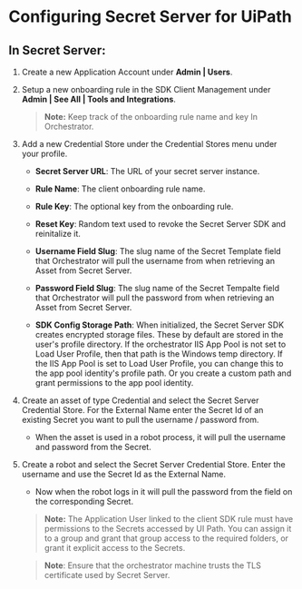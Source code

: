 [title]: # (Configuring Secret Server for UiPath)
[tags]: # (introduction)
[priority]: # (4)
# Configuring Secret Server for UiPath

## In Secret Server:

1. Create a new Application Account under __Admin | Users__.

1. Setup a new onboarding rule in the SDK Client Management under __Admin | See All | Tools and Integrations__. 

   >**Note:** Keep track of the onboarding rule name and key In Orchestrator.

1. Add a new Credential Store under the Credential Stores menu under your profile.

   * __Secret Server URL__: The URL of your secret server instance.

   * __Rule Name__: The client onboarding rule name.

   * __Rule Key__: The optional key from the onboarding rule.

   * __Reset Key__: Random text used to revoke the Secret Server SDK and reinitalize it.

   * __Username Field Slug__: The slug name of the Secret Template field that Orchestrator will pull the username from when retrieving an Asset from Secret Server.

   * __Password Field Slug__: The slug name of the Secret Tempalte field that Orchestrator will pull the password from when retrieving an Asset from Secret Server.

   * __SDK Config Storage Path__: When initialized, the Secret Server SDK creates encrypted storage files. These by default are stored in the user's profile directory. If the orchestrator IIS App Pool is not set to Load User Profile, then that path is the Windows temp directory. If the IIS App Pool is set to Load User Profile, you can change this to the app pool identity's profile path. Or you create a custom path and grant permissions to the app pool identity.

1. Create an asset of type Credential and select the Secret Server Credential Store. For the External Name enter the Secret Id of an existing Secret you want to pull the username / password from.
   * When the asset is used in a robot process, it will pull the username and password from the Secret.

1. Create a robot and select the Secret Server Credential Store. Enter the username and use the Secret Id as the External Name.
   * Now when the robot logs in it will pull the password from the field on the corresponding Secret.

   >**Note:** The Application User linked to the client SDK rule must have permissions to the Secrets accessed by UI Path. You can assign it to a group and grant that group access to the required folders, or grant it explicit access to the Secrets.

   >**Note**: Ensure that the orchestrator machine trusts the TLS certificate used by Secret Server.